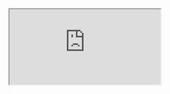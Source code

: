 <iframe src="https://raw.githubusercontent.com/mizu-bai/Minecraft-Mod-Manager/main/mcmm.html"><iframe>
